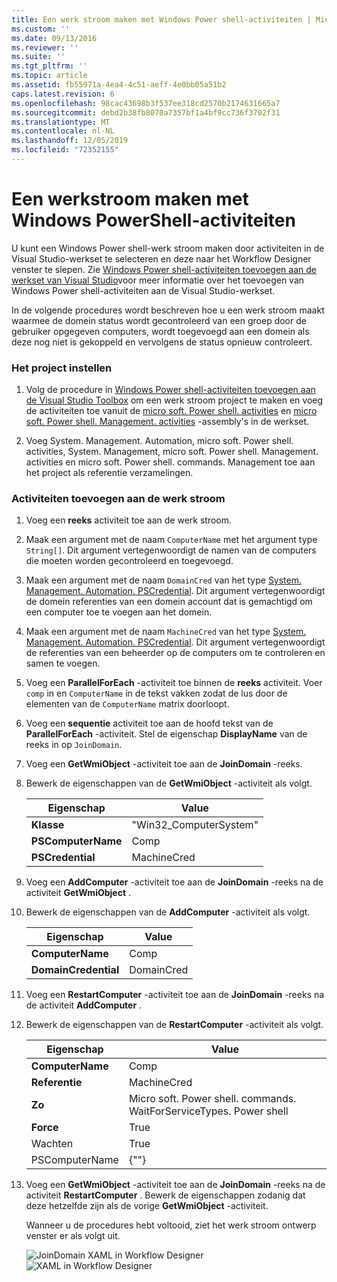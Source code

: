 ```yaml
---
title: Een werk stroom maken met Windows Power shell-activiteiten | Microsoft Docs
ms.custom: ''
ms.date: 09/13/2016
ms.reviewer: ''
ms.suite: ''
ms.tgt_pltfrm: ''
ms.topic: article
ms.assetid: fb55971a-4ea4-4c51-aeff-4e0bb05a51b2
caps.latest.revision: 6
ms.openlocfilehash: 98cac43698b3f537ee318cd2570b2174631665a7
ms.sourcegitcommit: debd2b38fb8070a7357bf1a4bf9cc736f3702f31
ms.translationtype: MT
ms.contentlocale: nl-NL
ms.lasthandoff: 12/05/2019
ms.locfileid: "72352155"
---
```

# <a name="creating-a-workflow-with-windows-powershell-activities"></a>Een werkstroom maken met Windows PowerShell-activiteiten

U kunt een Windows Power shell-werk stroom maken door activiteiten in de Visual Studio-werkset te selecteren en deze naar het Workflow Designer venster te slepen. Zie [Windows Power shell-activiteiten toevoegen aan de werkset van Visual Studio](./adding-windows-powershell-activities-to-the-visual-studio-toolbox.md)voor meer informatie over het toevoegen van Windows Power shell-activiteiten aan de Visual Studio-werkset.

In de volgende procedures wordt beschreven hoe u een werk stroom maakt waarmee de domein status wordt gecontroleerd van een groep door de gebruiker opgegeven computers, wordt toegevoegd aan een domein als deze nog niet is gekoppeld en vervolgens de status opnieuw controleert.

### <a name="setting-up-the-project"></a>Het project instellen

1. Volg de procedure in [Windows Power shell-activiteiten toevoegen aan de Visual Studio Toolbox](./adding-windows-powershell-activities-to-the-visual-studio-toolbox.md) om een werk stroom project te maken en voeg de activiteiten toe vanuit de [micro soft. Power shell. activities](/dotnet/api/Microsoft.PowerShell.Activities) en [micro soft. Power shell. Management. activities](/dotnet/api/Microsoft.PowerShell.Management.Activities) -assembly's in de werkset.

2. Voeg System. Management. Automation, micro soft. Power shell. activities, System. Management, micro soft. Power shell. Management. activities en micro soft. Power shell. commands. Management toe aan het project als referentie verzamelingen.

### <a name="adding-activities-to-the-workflow"></a>Activiteiten toevoegen aan de werk stroom

1. Voeg een **reeks** activiteit toe aan de werk stroom.

2. Maak een argument met de naam `ComputerName` met het argument type `String[]`. Dit argument vertegenwoordigt de namen van de computers die moeten worden gecontroleerd en toegevoegd.

3. Maak een argument met de naam `DomainCred` van het type [System. Management. Automation. PSCredential](/dotnet/api/System.Management.Automation.PSCredential). Dit argument vertegenwoordigt de domein referenties van een domein account dat is gemachtigd om een computer toe te voegen aan het domein.

4. Maak een argument met de naam `MachineCred` van het type [System. Management. Automation. PSCredential](/dotnet/api/System.Management.Automation.PSCredential). Dit argument vertegenwoordigt de referenties van een beheerder op de computers om te controleren en samen te voegen.

5. Voeg een **ParallelForEach** -activiteit toe binnen de **reeks** activiteit. Voer `comp` in en `ComputerName` in de tekst vakken zodat de lus door de elementen van de `ComputerName` matrix doorloopt.

6. Voeg een **sequentie** activiteit toe aan de hoofd tekst van de **ParallelForEach** -activiteit. Stel de eigenschap **DisplayName** van de reeks in op `JoinDomain`.

7. Voeg een **GetWmiObject** -activiteit toe aan de **JoinDomain** -reeks.

8. Bewerk de eigenschappen van de **GetWmiObject** -activiteit als volgt.

   |Eigenschap|Value|
   |--------------|-----------|
   |**Klasse**|"Win32_ComputerSystem"|
   |**PSComputerName**|Comp|
   |**PSCredential**|MachineCred|

9. Voeg een **AddComputer** -activiteit toe aan de **JoinDomain** -reeks na de activiteit **GetWmiObject** .

10. Bewerk de eigenschappen van de **AddComputer** -activiteit als volgt.

    |Eigenschap|Value|
    |--------------|-----------|
    |**ComputerName**|Comp|
    |**DomainCredential**|DomainCred|

11. Voeg een **RestartComputer** -activiteit toe aan de **JoinDomain** -reeks na de activiteit **AddComputer** .

12. Bewerk de eigenschappen van de **RestartComputer** -activiteit als volgt.

    |Eigenschap|Value|
    |--------------|-----------|
    |**ComputerName**|Comp|
    |**Referentie**|MachineCred|
    |**Zo**|Micro soft. Power shell. commands. WaitForServiceTypes. Power shell|
    |**Force**|True|
    |Wachten|True|
    |PSComputerName|{""}|

13. Voeg een **GetWmiObject** -activiteit toe aan de **JoinDomain** -reeks na de activiteit **RestartComputer** . Bewerk de eigenschappen zodanig dat deze hetzelfde zijn als de vorige **GetWmiObject** -activiteit.

    Wanneer u de procedures hebt voltooid, ziet het werk stroom ontwerp venster er als volgt uit.

    ![JoinDomain XAML in Workflow Designer](../media/joindomainworkflow.png)
    ![XAML in Workflow Designer](../media/joindomainworkflow.png "JoinDomainWorkflow")